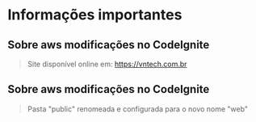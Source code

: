 # Informações importantes

## Sobre aws modificações no CodeIgnite
  > Site disponível online em: https://vntech.com.br
## Sobre aws modificações no CodeIgnite
  > Pasta "public" renomeada e configurada para o novo nome "web"
